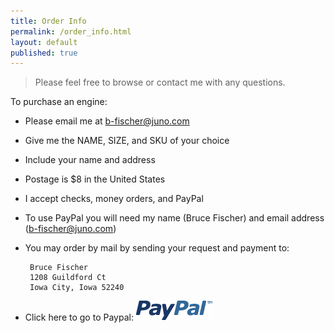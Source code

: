 ```yaml
---
title: Order Info
permalink: /order_info.html
layout: default
published: true
---
```


> Please feel free to browse or contact me with any questions. 

To purchase an engine:

-  Please email me at <a href="mailto:b-fischer@juno.com">b-fischer@juno.com</a> 
-  Give me the NAME, SIZE, and SKU of your choice
-  Include your name and address
-  Postage is $8 in the United States
-  I accept checks, money orders, and PayPal
-  To use PayPal you will need my name (Bruce Fischer) and email address (b-fischer@juno.com)
-  You may order by mail by sending your request and payment to:

        Bruce Fischer
        1208 Guildford Ct
        Iowa City, Iowa 52240

- Click here to go to Paypal: <a href="https://www.paypal.com/" target="_blank"><img src="img/paypal.gif"></a>